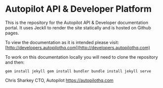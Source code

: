 # Autopilot API & Developer Platform

This is the repository for the Autopilot API & Developer documentation portal. It uses Jeckll to render the site
statically and is hosted on Github pages. 

To view the documentation as it is intended please visit: [http://developers.autopilothq.com](http://developers.autopilothq.com)

To work on this documentation locally you will need to clone the repository and then:

`
gem install jekyll
gem install bundler
bundle install
jekyll serve
`

Chris Sharkey
CTO, Autopilot
https://autopilothq.com
